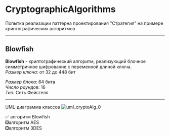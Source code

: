 # CryptographicAlgorithms
Попытка реализации паттерна проектирования "Стратегия" на примере криптографических алгоритмов
____
## Blowfish
**Blowfish** - криптографический алгоритм, реализующий блочное симметричное шифрование с переменной длиной ключа.    
*Размер ключа*: от 32 до 448 бит    

*Размер блока*: 64 бита    
*Число раундов*: 16    
*Тип:* Сеть Фейстеля    
____
UML-диаграмма классов
![uml_cryptoAlg_0](https://user-images.githubusercontent.com/80464776/112074370-328ed780-8b87-11eb-8f0b-d7e430ba4827.png)

:white_check_mark: алгоритм Blowfish   
:negative_squared_cross_mark:алгоритм AES   
:negative_squared_cross_mark:алгоритм 3DES   
